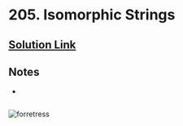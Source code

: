 # 205. Isomorphic Strings

## [Solution Link]()

## Notes

-

```java

```

![forretress](https://projectpokemon.org/images/normal-sprite/forretress.gif)

